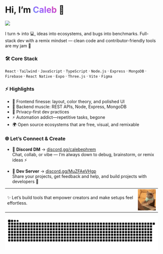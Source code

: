 <h1>Hi, I’m <span style="background: linear-gradient(45deg, #6e96fa, #a856f7, #e549a2); background-clip: text; color: transparent; font-weight: 700;">Caleb</span> 👋</h1>

<img src="https://readme-typing-svg.demolab.com?font=sans-serif&size=14&height=20&pause=1000&color=dodgerblue&lines=Full+Stack+Developer;UI/UX+Designer;MERN+Stack+Engineer" />

I turn ☕ into 💻, ideas into ecosystems, and bugs into benchmarks. Full-stack dev with a remix mindset — clean code and contributor-friendly tools are my jam 🚀

### 🛠️ Core Stack
`React` · `Tailwind` · `JavaScript` · `TypeScript` · `Node.js` · `Express` · `MongoDB` · `Firebase` · `React Native` · `Expo` · `Three.js` · `Vite` · `Figma`

### ⚡ Highlights
- 🎨 Frontend finesse: layout, color theory, and polished UI
- 🔧 Backend muscle: REST APIs, Node, Express, MongoDB
- 🔐 Privacy-first dev practices
- ⚡ Automation addict—repetitive tasks, begone
- 🌍 Open source ecosystems that are free, visual, and remixable

### 🌐 Let’s Connect & Create

- 💬 **Discord DM** → [discord.gg/calebephrem](https://discord.gg/calebephrem)  
  Chat, collab, or vibe — I’m always down to debug, brainstorm, or remix ideas ⚡

- 💼 **Dev Server** → [discord.gg/MuZFAeVHgp](https://discord.gg/MuZFAeVHgp)  
  Share your projects, get feedback and help, and build projects with developers 🚀

<table align="center">
  <tr>
    <td>✨ Let’s build tools that empower creators and make setups feel effortless.</td>
    <td><img src="./cat-typing.gif" alt="coding" height="70" width="70" /></td>
  </tr>
</table>

<div align="center">
  <picture>
    <source media="(prefers-color-scheme: dark)" srcset="https://github.com/Vaibhav2002/Vaibhav2002/blob/output/github-contribution-grid-snake-dark.svg" />
    <source media="(prefers-color-scheme: light)" srcset="https://github.com/Vaibhav2002/Vaibhav2002/blob/output/github-contribution-grid-snake.svg" />
    <img alt="github-snake" src="https://github.com/Vaibhav2002/Vaibhav2002/blob/output/github-contribution-grid-snake.svg" />
  </picture>
</div>
